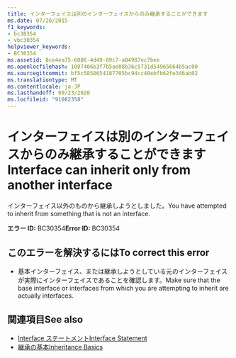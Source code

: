 ```yaml
---
title: インターフェイスは別のインターフェイスからのみ継承することができます
ms.date: 07/20/2015
f1_keywords:
- bc30354
- vbc30354
helpviewer_keywords:
- BC30354
ms.assetid: 8ce4ea75-6086-4d49-89c7-a04987ec7bee
ms.openlocfilehash: 1097406b3f7b5ae08b36c5731d54965664b5ac00
ms.sourcegitcommit: bf5c5850654187705bc94cc40ebfb62fe346ab02
ms.translationtype: MT
ms.contentlocale: ja-JP
ms.lasthandoff: 09/23/2020
ms.locfileid: "91082358"
---
```

# <a name="interface-can-inherit-only-from-another-interface"></a><span data-ttu-id="6fa50-102">インターフェイスは別のインターフェイスからのみ継承することができます</span><span class="sxs-lookup"><span data-stu-id="6fa50-102">Interface can inherit only from another interface</span></span>

<span data-ttu-id="6fa50-103">インターフェイス以外のものから継承しようとしました。</span><span class="sxs-lookup"><span data-stu-id="6fa50-103">You have attempted to inherit from something that is not an interface.</span></span>  
  
 <span data-ttu-id="6fa50-104">**エラー ID:** BC30354</span><span class="sxs-lookup"><span data-stu-id="6fa50-104">**Error ID:** BC30354</span></span>  
  
## <a name="to-correct-this-error"></a><span data-ttu-id="6fa50-105">このエラーを解決するには</span><span class="sxs-lookup"><span data-stu-id="6fa50-105">To correct this error</span></span>  
  
- <span data-ttu-id="6fa50-106">基本インターフェイス、または継承しようとしている元のインターフェイスが実際にインターフェイスであることを確認します。</span><span class="sxs-lookup"><span data-stu-id="6fa50-106">Make sure that the base interface or interfaces from which you are attempting to inherit are actually interfaces.</span></span>  
  
## <a name="see-also"></a><span data-ttu-id="6fa50-107">関連項目</span><span class="sxs-lookup"><span data-stu-id="6fa50-107">See also</span></span>

- [<span data-ttu-id="6fa50-108">Interface ステートメント</span><span class="sxs-lookup"><span data-stu-id="6fa50-108">Interface Statement</span></span>](../language-reference/statements/interface-statement.md)
- [<span data-ttu-id="6fa50-109">継承の基本</span><span class="sxs-lookup"><span data-stu-id="6fa50-109">Inheritance Basics</span></span>](../programming-guide/language-features/objects-and-classes/inheritance-basics.md)
